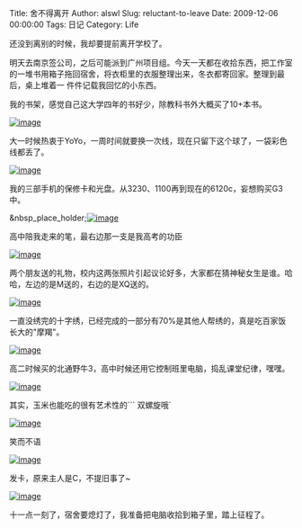 Title: 舍不得离开
Author: alswl
Slug: reluctant-to-leave
Date: 2009-12-06 00:00:00
Tags: 日记
Category: Life

还没到离别的时候，我却要提前离开学校了。

明天去南京签公司，之后可能派到广州项目组。今天一天都在收拾东西，把工作室的一堆书用箱子拖回宿舍，将衣柜里的衣服整理出来，冬衣都寄回家。整理到最后，桌上堆着一
件件记载我回忆的小东西。

我的书架，感觉自己这大学四年的书好少，除教科书外大概买了10+本书。

[![image](http://77g0h6.com1.z0.glb.clouddn.com/2009/12/books.jpg) ](http://upload-log4d.qiniudn.com/2009/12/books.jpg)

大一时候热衷于YoYo，一周时间就要换一次线，现在只留下这个球了，一袋彩色线都丢了。

[![image](http://77g0h6.com1.z0.glb.clouddn.com/2009/12/yoyo.jpg)](http://upload-log4d.qiniudn.com/2009/12/yoyo.jpg)

我的三部手机的保修卡和光盘。从3230、1100再到现在的6120c，妄想购买G3中。

&nbsp_place_holder;[![image](http://upload-log4d.qiniudn.com/2009/12/phone.jpg)](http://upload-log4d.qiniudn.com/2009/12/phone.jpg)

高中陪我走来的笔，最右边那一支是我高考的功臣

[![image](http://77g0h6.com1.z0.glb.clouddn.com/2009/12/pen.jpg)](http://upload-log4d.qiniudn.com/2009/12/pen.jpg)

两个朋友送的礼物，校内这两张照片引起议论好多，大家都在猜神秘女生是谁。哈哈，左边的是M送的，右边的是XQ送的。

[![image](http://77g0h6.com1.z0.glb.clouddn.com/2009/12/scarf.jpg)](http://upload-log4d.qiniudn.com/2009/12/scarf.jpg)

一直没绣完的十字绣，已经完成的一部分有70%是其他人帮绣的，真是吃百家饭长大的"摩羯"。

[![image](http://77g0h6.com1.z0.glb.clouddn.com/2009/12/cross_stitch.jpg)](http://upload-log4d.qiniudn.com/2009/12/cross_stitch.jpg)

高二时候买的北通野牛3，高中时候还用它控制班里电脑，捣乱课堂纪律，嘿嘿。

[![image](http://77g0h6.com1.z0.glb.clouddn.com/2009/12/joy_stick.jpg)](http://upload-log4d.qiniudn.com/2009/12/joy_stick.jpg)

其实，玉米也能吃的很有艺术性的``` 双螺旋哦`

[![image](http://77g0h6.com1.z0.glb.clouddn.com/2009/12/corn.jpg)](http://upload-log4d.qiniudn.com/2009/12/corn.jpg)

笑而不语

[![image](http://77g0h6.com1.z0.glb.clouddn.com/2009/12/cheat.jpg)](http://upload-log4d.qiniudn.com/2009/12/cheat.jpg)

发卡，原来主人是C，不提旧事了~

[![image](http://77g0h6.com1.z0.glb.clouddn.com/2009/12/hairpin.jpg)](http://upload-log4d.qiniudn.com/2009/12/hairpin.jpg)

十一点一刻了，宿舍要熄灯了，我准备把电脑收拾到箱子里，踏上征程了。

